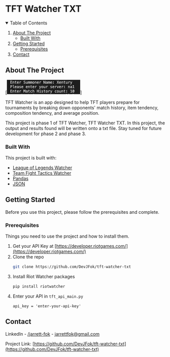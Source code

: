 # TFT Watcher TXT

<!-- TABLE OF CONTENTS -->
<details open="open">
  <summary>Table of Contents</summary>
  <ol>
    <li>
      <a href="#about-the-project">About The Project</a>
      <ul>
        <li><a href="#built-with">Built With</a></li>
      </ul>
    </li>
    <li>
      <a href="#getting-started">Getting Started</a>
      <ul>
        <li><a href="#Prerequisites">Prerequisites</a></li>
      </ul>
    </li>
    <li><a href="#contact">Contact</a></li>
  </ol>
</details>



<!-- ABOUT THE PROJECT -->
## About The Project

[![Input Screenshot][input-screenshot]]

TFT Watcher is an app designed to help TFT players prepare for tournaments by breaking down opponents' match history, item tendency, composition tendency, and average position.

This project is phase 1 of TFT Watcher, TFT Watcher TXT. In this project, the output and results found will be written onto a txt file. Stay tuned for future development for phase 2 and phase 3. 

### Built With

This project is built with:
* [League of Legends Watcher](https://riot-watcher.readthedocs.io/en/latest/riotwatcher/LeagueOfLegends/index.html)
* [Team Fight Tactics Watcher](https://riot-watcher.readthedocs.io/en/latest/riotwatcher/TeamFightTactics/index.html)
* [Pandas](https://pandas.pydata.org/getting_started.html)
* [JSON](https://docs.python.org/3/library/json.html)



<!-- GETTING STARTED -->
## Getting Started

Before you use this project, please follow the prerequisites and complete. 

<!-- USAGE EXAMPLES -->
### Prerequisites

Things you need to use the project and how to install them.

1. Get your API Key at [https://developer.riotgames.com/](https://developer.riotgames.com/)
2. Clone the repo
   ```sh
   git clone https://github.com/DevJFok/tft-watcher-txt
   ```
3. Install Riot Watcher packages
   ```sh
   pip install riotwatcher
   ```
4. Enter your API in `tft_api_main.py`
   ```JS
   api_key = 'enter-your-api-key'
   ```

<!-- CONTACT -->
## Contact

LinkedIn - [/jarrett-fok](https://www.linkedin.com/in/jarrett-fok/) - jarrettfok@gmail.com

Project Link: [https://github.com/DevJFok/tft-watcher-txt](https://github.com/DevJFok/tft-watcher-txt)

[input-screenshot]: images/input_screenshot.png